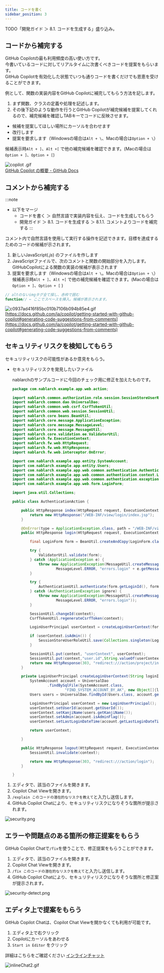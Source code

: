 ```yaml
---
title: コードを書く
sidebar_position: 3
---
```



TODO「開発ガイド ＞ 8.1. コードを生成する」盛り込み。

## コードから補完する

GitHub Copilotの最も利用頻度の高い使い方です。<br/>
今書いているコードに対してリアルタイムに次書くべきコードを提案をもらいます。<br/>
GitHub Copilotを有効化した状態でいつも通りコードを書くだけでも恩恵を受けることができます。<br/>

例として、関数の実装内容をGitHub Copilotに補完してもらう方法を記します。

1. まず関数、クラスの定義や処理を記述します。
2. その後下記のような動作を行うとGitHub Copilotが補完候補を提案してくれるので、補完候補を確認しTABキーでコードに反映させます。
- 候補を提案してほしい場所にカーソルを合わせます
- 改行します
- 提案を要求します（Windowsの場合は`Alt + \`、Macの場合は`Option + \`）

候補表示時`Alt + ]`、`Alt +[` で他の補完候補を確認できます。(Macの場合は`Option + ]`、`Option + [`)

![copilot .gif](images/copilot_.gif)<br/>
[GitHub Copilot の概要 - GitHub Docs](https://docs.github.com/ja/copilot/using-github-copilot/getting-started-with-github-copilot#seeing-your-first-suggestion)

## コメントから補完する

:::note
- 以下をマージ
  - コードを書く ＞ 自然言語で実装内容を伝え、コードを生成してもらう
  - 開発ガイド ＞ 8.1. コードを生成する ＞ 8.1.1. コメントよりコードを補完する
:::

コメント内で自然言語を使用して実行する操作を記述できます。目標を達成するためのコードの候補が示されます。

1. 新しいJavaScript(*.js*) のファイルを作します
2. JavaScriptファイルで、次のコメントと関数の開始部分を入力します。GitHubCopilotによる関数の実装の候補が表示されます
3. 提案を要求します（Windowsの場合は`Alt + \`。Macの場合は`Option + \`）  
候補表示時`Alt + ]`、`Alt +[` で他の補完候補を確認できます。(Macの場合は`Option + ]`、`Option + [` )

```jsx
// altのないimgタグ全て探し、赤枠で囲む
function// ← ここでスペースを挿入。候補が表示されます。
```

![c0937ad416f85bc010b7106b094b85e4.gif](images/c0937ad416f85bc010b7106b094b85e4.gif)<br/>
[https://docs.github.com/ja/copilot/getting-started-with-github-copilot#generating-code-suggestions-from-comments](https://docs.github.com/ja/copilot/getting-started-with-github-copilot#generating-code-suggestions-from-comments)

## セキュリティリスクを検知してもらう

セキュリティリスクの可能性があるか意見をもらう。

- セキュリティリスクを発見したいファイル

    nablarchのサンプルコードに今回のチェック用に修正を加えたものです。

    ```java
    package com.nablarch.example.app.web.action;
    
    import nablarch.common.authorization.role.session.SessionStoreUserRoleUtil;
    import nablarch.common.dao.UniversalDao;
    import nablarch.common.web.csrf.CsrfTokenUtil;
    import nablarch.common.web.session.SessionUtil;
    import nablarch.core.beans.BeanUtil;
    import nablarch.core.message.ApplicationException;
    import nablarch.core.message.MessageLevel;
    import nablarch.core.message.MessageUtil;
    import nablarch.core.validation.ee.ValidatorUtil;
    import nablarch.fw.ExecutionContext;
    import nablarch.fw.web.HttpRequest;
    import nablarch.fw.web.HttpResponse;
    import nablarch.fw.web.interceptor.OnError;
    
    import com.nablarch.example.app.entity.SystemAccount;
    import com.nablarch.example.app.entity.Users;
    import com.nablarch.example.app.web.common.authentication.AuthenticationUtil;
    import com.nablarch.example.app.web.common.authentication.context.LoginUserPrincipal;
    import com.nablarch.example.app.web.common.authentication.exception.AuthenticationException;
    import com.nablarch.example.app.web.form.LoginForm;
    
    import java.util.Collections;
    
    public class AuthenticationAction {
    
        public HttpResponse index(HttpRequest request, ExecutionContext context) {
            return new HttpResponse("/WEB-INF/view/login/index.jsp");
        }
    
        @OnError(type = ApplicationException.class, path = "/WEB-INF/view/login/index.jsp",statusCode = 403)
        public HttpResponse login(HttpRequest request, ExecutionContext context) {
    
            final LoginForm form = BeanUtil.createAndCopy(LoginForm.class, request.getParamMap());
    
            try {
                ValidatorUtil.validate(form);
            } catch (ApplicationException e) {
                throw new ApplicationException(MessageUtil.createMessage(
                        MessageLevel.ERROR, "errors.login" + e.getMessage()));
            }
    
            try {
                AuthenticationUtil.authenticate(form.getLoginId(), form.getUserPassword());
            } catch (AuthenticationException ignore) {
                throw new ApplicationException(MessageUtil.createMessage(
                        MessageLevel.ERROR, "errors.login"));
            }
    
            SessionUtil.changeId(context);
            CsrfTokenUtil.regenerateCsrfToken(context);
    
            LoginUserPrincipal userContext = createLoginUserContext(form.getLoginId());
    
            if (userContext.isAdmin()) {
                SessionStoreUserRoleUtil.save(Collections.singleton(LoginUserPrincipal.ROLE_ADMIN), context);
            }
    
            SessionUtil.put(context, "userContext", userContext);
            SessionUtil.put(context,"user.id",String.valueOf(userContext.getUserId()));
            return new HttpResponse(303, "redirect:///action/project/index");
        }
    
        private LoginUserPrincipal createLoginUserContext(String loginId) {
            SystemAccount account = UniversalDao
                    .findBySqlFile(SystemAccount.class,
                            "FIND_SYSTEM_ACCOUNT_BY_AK", new Object[]{loginId});
            Users users = UniversalDao.findById(Users.class, account.getUserId());
    
            LoginUserPrincipal userContext = new LoginUserPrincipal();
            userContext.setUserId(account.getUserId());
            userContext.setKanjiName(users.getKanjiName());
            userContext.setAdmin(account.isAdminFlag());
            userContext.setLastLoginDateTime(account.getLastLoginDateTime());
    
            return userContext;
    
        }
    
        public HttpResponse logout(HttpRequest request, ExecutionContext context) {
            SessionUtil.invalidate(context);
    
            return new HttpResponse(303, "redirect:///action/login");
        }
    
    }
    ```

1. エディタで、該当のファイルを開きます。
2. Copilot Chat Viewを開きます。
3. `/explain このコードの潜在的なリスクを教えて`と入力し送信します。
4. GitHub Copilot Chatにより、セキュリティリスクになりそうな箇所が提示されます。

![security.png](images/security.png)

## エラーや問題点のある箇所の修正提案をもらう

GitHub Copilot Chatで`/fix`を使うことで、修正提案をもらうことができます。

1. エディタで、該当のファイルを開きます。
2. Copilot Chat Viewを開きます。
3. `/fix このコードの潜在的なリスクを教えて`と入力し送信します。
4. GitHub Copilot Chatにより、セキュリティリスクになりそうな箇所と修正案が提示されます。

![security-detect.png](images/security-detect.png)

## エディタ上で提案をもらう

GitHub Copilot Chatは、Copilot Chat Viewを開かなくても利用が可能です。

1. エディタ上で右クリック
2. Copilotにカーソルをあわせる
3. `Start in Editor` をクリック

詳細はこちらをご確認ください [インラインチャット](../08_vscode-extention/01_github-copilot/03_inline-chat.md)

![inlineChat2.gif](images/inlineChat2.gif)
